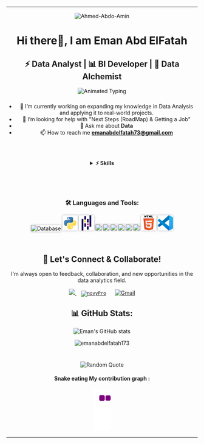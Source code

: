 ---
<p align="center" style='margin:15px'><img src="https://komarev.com/ghpvc/?username=emanabdelfatah173&label=Profile%20views&color=0e75b6&style=flat" alt="Ahmed-Abdo-Amin" width='160'/> </p>


<h1 align="center">Hi there👋, I am Eman Abd ElFatah</h1>
<h2 align="center">⚡ Data Analyst | 📊 BI Developer | 🧠 Data Alchemist</h2>

<div align="center">
  <img src="https://readme-typing-svg.demolab.com?font=Fira+Code&weight=600&size=24&duration=3000&pause=1000&color=22F7F7&center=true&vCenter=true&width=500&lines=Turning+Raw+Data+Into+Gold;Building+Insightful+Dashboards;SQL+%7C+Power+BI+%7C+Python;Data+Visualization+Wizard;Decision+Science+Specialist" alt="Animated Typing" />


###

###
- 🔭 I’m currently working on expanding my knowledge in Data Analysis and applying it to real-world projects.<br>
- 🤔 I’m looking for help with "Next Steps (RoadMap) & Getting a Job"
- 💬 Ask me about **Data**
- 📫 How to reach me **emanabdelfatah73@gmail.com**

###
#
<br>
<div>
 
<details>
 <summary><b>⚡ Skills</b></summary>
### DATA ANALYSIS
Data Processing:
 - Advanced Excel (Pivot tables, Power Query, Visualization)
 - Python (NumPy, Pandas), Jupyter Notebook
 - Microsoft SQL Server

Visualization:
 - Power BI (DAX, Data Modelling)
 - Tableau
 - Matplotlib and Seaborn.

#
  
### DATA ENGINEERING:
 - Data Modeling
 - Databases
 - Data Warehouses
 - ETL tools (SSIS, SSAS, SSRS)
 - Big Data
   
#
  
### Machine Learning (Beginner):
 - Supervised
 - Unsupervised

#

### Soft Skills:
- Analytical skills
- Attention to Detail
- Detail-Oriented
- Problem-Solving
- Decision Making
- Presentation Skills
- Communication skills
- Presentation skills
- Teamwork
-  Leadership

</details>
</div>

#


###
<br>
<h3 align="center">🛠️ Languages and Tools:</h3>
<!-- 
<div align="center">
<p align="center">
  <!-- <img src="https://cdn.iconscout.com/icon/free/png-256/free-microsoft-sql-server-1-1175004.png" height="40"/> 
  <img src="https://icon-library.com/images/relational-database-icon/relational-database-icon-21.jpg" alt="Database" width="50" height="40"/>
  <img src="https://raw.githubusercontent.com/devicons/devicon/master/icons/python/python-original.svg" height="40"/>
  <img src="https://raw.githubusercontent.com/devicons/devicon/master/icons/pandas/pandas-original.svg" height="40"/>
  <img src="https://seaborn.pydata.org/_images/logo-mark-lightbg.svg" height="40"/>
  <img src="https://cdn.simpleicons.org/jupyter/F37626" height="40"/>
  <img src="https://www.nuget.org/profiles/powerbi/avatar?imageSize=512" height="40"/>
  <img src="https://i.pinimg.com/originals/13/88/5f/13885f590c6070c7f106b0f19a17ab9b.png" height="40"/> 
  <img src="https://cdn.worldvectorlogo.com/logos/tableau-software.svg" height="40"/> 
  <img src="https://www.vectorlogo.zone/logos/git-scm/git-scm-icon.svg" height="40"/>
  <img src="https://raw.githubusercontent.com/devicons/devicon/master/icons/html5/html5-original-wordmark.svg" height="40"/>
  <img src="https://raw.githubusercontent.com/devicons/devicon/master/icons/vscode/vscode-original.svg" height="40"/> 
</p>
</div>  -->



<div align="center">
<p align="center">
  <img src="https://icon-library.com/images/relational-database-icon/relational-database-icon-21.jpg" alt="Database" height="40" style="box-shadow: 0px 0px 5px rgba(0,0,0,0.3);"/> <!-- Database Icon -->
  <img src="https://raw.githubusercontent.com/devicons/devicon/master/icons/python/python-original.svg" height="40" style="box-shadow: 0px 0px 5px rgba(0,0,0,0.3);"/>
  <img src="https://raw.githubusercontent.com/devicons/devicon/master/icons/pandas/pandas-original.svg" height="40" style="box-shadow: 0px 0px 5px rgba(0,0,0,0.3);"/>
  <img src="https://seaborn.pydata.org/_images/logo-mark-lightbg.svg" height="40" style="box-shadow: 0px 0px 5px rgba(0,0,0,0.3);"/>
  <img src="https://cdn.simpleicons.org/jupyter/F37626" height="40" style="box-shadow: 0px 0px 5px rgba(0,0,0,0.3);"/>
  <img src="https://www.nuget.org/profiles/powerbi/avatar?imageSize=512" height="40" style="box-shadow: 0px 0px 5px rgba(0,0,0,0.3);"/>
  <img src="https://i.pinimg.com/originals/13/88/5f/13885f590c6070c7f106b0f19a17ab9b.png" height="40" style="box-shadow: 0px 0px 5px rgba(0,0,0,0.3);"/>
  <img src="https://cdn.worldvectorlogo.com/logos/tableau-software.svg" height="40" style="box-shadow: 0px 0px 5px rgba(0,0,0,0.3);"/>
  <img src="https://www.vectorlogo.zone/logos/git-scm/git-scm-icon.svg" height="40" style="box-shadow: 0px 0px 5px rgba(0,0,0,0.3);"/>
  <img src="https://raw.githubusercontent.com/devicons/devicon/master/icons/html5/html5-original-wordmark.svg" height="40" style="box-shadow: 0px 0px 5px rgba(0,0,0,0.3);"/>
  <img src="https://raw.githubusercontent.com/devicons/devicon/master/icons/vscode/vscode-original.svg" height="40" style="box-shadow: 0px 0px 5px rgba(0,0,0,0.3);"/>
</p>
</div>




<br>

## 🧠 Let's Connect & Collaborate!

I'm always open to feedback, collaboration, and new opportunities in the data analytics field.

 <div align="center"> <a href="https://www.linkedin.com/in/eman-abd-elfatah-518a18102/" target="_blank" title="LinkedIn"> <img src="https://cdn.jsdelivr.net/gh/devicons/devicon/icons/linkedin/linkedin-original.svg" width="40" /> </a> 
 &nbsp;&nbsp; <code><a href="https://www.novypro.com/profile_projects/emanabdelfatah" target="blank"><img align="center" src="./Images_pre/novyPro-icon.png" alt="novyPro" height="50"/></a> </code>
  &nbsp;&nbsp; <a href="mailto:emanabdelfatah73@gmail.com" target="_blank" title="Gmail"> <img src="https://ssl.gstatic.com/ui/v1/icons/mail/rfr/gmail.ico" alt="Gmail" width="40" /> </a>
</div>

###
<h2>📊 GitHub Stats: </h2>

![Eman's GitHub stats](https://github-readme-stats.vercel.app/api?username=emanabdelfatah173&show_icons=true&theme=dark&locale=en&layout=compact)

<div>
  <img src="https://github-readme-streak-stats.herokuapp.com/?user=emanabdelfatah173&theme=tokyonight" alt="emanabdelfatah173" />
</div>

###

<br>

<div>
  <img src="https://quotes-github-readme.vercel.app/api?type=horizontal&theme=tokyonight" alt="Random Quote" />
</div>


#### Snake eating My contribution graph :


![snake gif](https://github.com/emanabdelfatah173/emanabdelfatah173/blob/output/github-contribution-grid-snake.gif)


<hr/>


